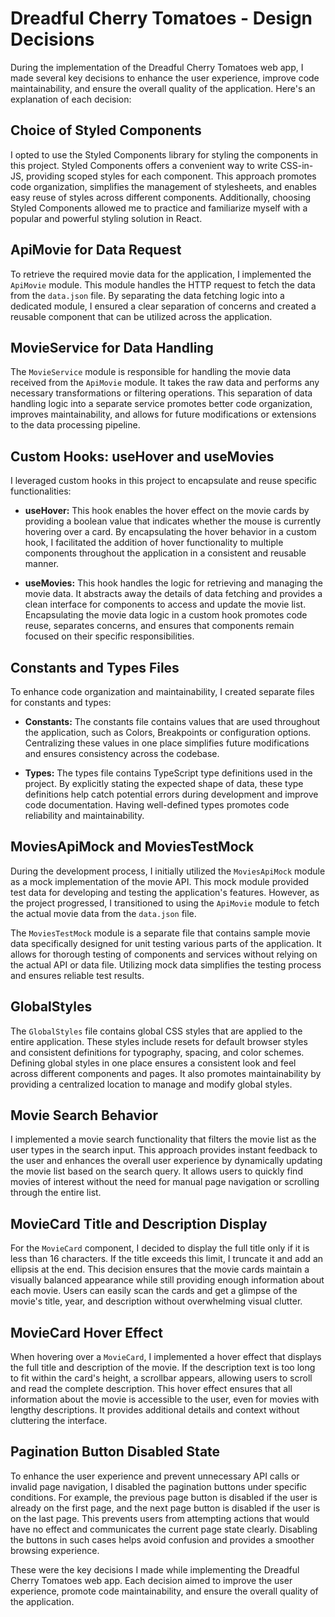 # Dreadful Cherry Tomatoes - Design Decisions

During the implementation of the Dreadful Cherry Tomatoes web app, I made several key decisions to enhance the user
experience, improve code maintainability, and ensure the overall quality of the application. Here's an explanation of
each decision:

## Choice of Styled Components

I opted to use the Styled Components library for styling the components in this project. Styled Components offers a
convenient way to write CSS-in-JS, providing scoped styles for each component. This approach promotes code organization,
simplifies the management of stylesheets, and enables easy reuse of styles across different components. Additionally,
choosing Styled Components allowed me to practice and familiarize myself with a popular and powerful styling solution in
React.

## ApiMovie for Data Request

To retrieve the required movie data for the application, I implemented the `ApiMovie` module. This module handles the
HTTP request to fetch the data from the `data.json` file. By separating the data fetching logic into a dedicated module,
I ensured a clear separation of concerns and created a reusable component that can be utilized across the application.

## MovieService for Data Handling

The `MovieService` module is responsible for handling the movie data received from the `ApiMovie` module. It takes the
raw data and performs any necessary transformations or filtering operations. This separation of data handling logic into
a separate service promotes better code organization, improves maintainability, and allows for future modifications or
extensions to the data processing pipeline.

## Custom Hooks: useHover and useMovies

I leveraged custom hooks in this project to encapsulate and reuse specific functionalities:

- **useHover:** This hook enables the hover effect on the movie cards by providing a boolean value that indicates
  whether the mouse is currently hovering over a card. By encapsulating the hover behavior in a custom hook, I
  facilitated the addition of hover functionality to multiple components throughout the application in a consistent and
  reusable manner.

- **useMovies:** This hook handles the logic for retrieving and managing the movie data. It abstracts away the details
  of data fetching and provides a clean interface for components to access and update the movie list. Encapsulating the
  movie data logic in a custom hook promotes code reuse, separates concerns, and ensures that components remain focused
  on their specific responsibilities.

## Constants and Types Files

To enhance code organization and maintainability, I created separate files for constants and types:

- **Constants:** The constants file contains values that are used throughout the application, such as Colors,
  Breakpoints or configuration options. Centralizing these values in one place simplifies future modifications and
  ensures consistency across the codebase.

- **Types:** The types file contains TypeScript type definitions used in the project. By explicitly stating the expected
  shape of data, these type definitions help catch potential errors during development and improve code documentation.
  Having well-defined types promotes code reliability and maintainability.

## MoviesApiMock and MoviesTestMock

During the development process, I initially utilized the `MoviesApiMock` module as a mock implementation of the movie
API. This mock module provided test data for developing and testing the application's features. However, as the project
progressed, I transitioned to using the `ApiMovie` module to fetch the actual movie data from the `data.json` file.

The `MoviesTestMock` module is a separate file that contains sample movie data specifically designed for unit testing
various parts of the application. It allows for thorough testing of components and services without relying on the
actual API or data file. Utilizing mock data simplifies the testing process and ensures reliable test results.

## GlobalStyles

The `GlobalStyles` file contains global CSS styles that are applied to the entire application. These styles include
resets for default browser styles and consistent definitions for typography, spacing, and color schemes. Defining global
styles in one place ensures a consistent look and feel across different components and pages. It also promotes
maintainability by providing a centralized location to manage and modify global styles.

## Movie Search Behavior

I implemented a movie search functionality that filters the movie list as the user types in the search input. This
approach provides instant feedback to the user and enhances the overall user experience by dynamically updating the
movie list based on the search query. It allows users to quickly find movies of interest without the need for manual
page navigation or scrolling through the entire list.

## MovieCard Title and Description Display

For the `MovieCard` component, I decided to display the full title only if it is less than 16 characters. If the title
exceeds this limit, I truncate it and add an ellipsis at the end. This decision ensures that the movie cards maintain a
visually balanced appearance while still providing enough information about each movie. Users can easily scan the cards
and get a glimpse of the movie's title, year, and description without overwhelming visual clutter.

## MovieCard Hover Effect

When hovering over a `MovieCard`, I implemented a hover effect that displays the full title and description of the
movie. If the description text is too long to fit within the card's height, a scrollbar appears, allowing users to
scroll and read the complete description. This hover effect ensures that all information about the movie is accessible
to the user, even for movies with lengthy descriptions. It provides additional details and context without cluttering
the interface.

## Pagination Button Disabled State

To enhance the user experience and prevent unnecessary API calls or invalid page navigation, I disabled the pagination
buttons under specific conditions. For example, the previous page button is disabled if the user is already on the first
page, and the next page button is disabled if the user is on the last page. This prevents users from attempting actions
that would have no effect and communicates the current page state clearly. Disabling the buttons in such cases helps
avoid confusion and provides a smoother browsing experience.

These were the key decisions I made while implementing the Dreadful Cherry Tomatoes web app. Each decision aimed to
improve the user experience, promote code maintainability, and ensure the overall quality of the application. 
